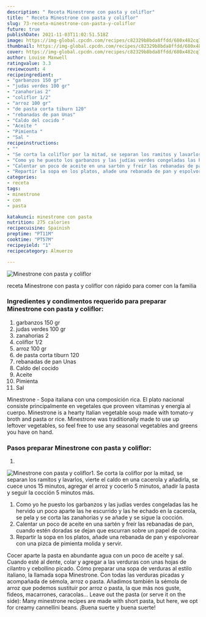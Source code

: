 ```yaml
---
description: " Receta Minestrone con pasta y coliflor"
title: " Receta Minestrone con pasta y coliflor"
slug: 73-receta-minestrone-con-pasta-y-coliflor
future: true
publishDate: 2021-11-03T11:02:51.518Z
image: https://img-global.cpcdn.com/recipes/c82329b8bda8ffdd/680x482cq70/minestrone-con-pasta-y-coliflor-foto-principal.jpg
thumbnail: https://img-global.cpcdn.com/recipes/c82329b8bda8ffdd/680x482cq70/minestrone-con-pasta-y-coliflor-foto-principal.jpg
cover: https://img-global.cpcdn.com/recipes/c82329b8bda8ffdd/680x482cq70/minestrone-con-pasta-y-coliflor-foto-principal.jpg
author: Louise Maxwell
ratingvalue: 3.3
reviewcount: 4
recipeingredient:
- "garbanzos 150 gr"
- "judas verdes 100 gr"
- "zanahorias 2"
- "coliflor 1/2"
- "arroz 100 gr"
- "de pasta corta tiburn 120"
- "rebanadas de pan Unas"
- "Caldo del cocido "
- "Aceite "
- "Pimienta "
- "Sal "
recipeinstructions:
- ""
- "Se corta la coliflor por la mitad, se separan los ramitos y lavarlos, vierte el caldo en una cacerola y añadirla, se cuece unos 15 minutos, agregar el arroz y cocerlo 5 minutos, añadir la pasta y seguir la cocción 5 minutos más."
- "Como yo he puesto los garbanzos y las judías verdes congeladas las he hervido un poco aparte las he escurrido y las he echado en la cacerola, se pela y se corta las zanahorias y se añade y se sigue la cocción."
- "Calentar un poco de aceite en una sartén y freír las rebanadas de pan, cuando estén doradas se dejan que escurran sobre un papel de cocina."
- "Repartir la sopa en los platos, añade una rebanada de pan y espolvorear con una pizca de pimienta molida y servir."
categories:
- receta
tags:
- minestrone
- con
- pasta

katakunci: minestrone con pasta 
nutrition: 275 calories
recipecuisine: Spainish
preptime: "PT11M"
cooktime: "PT57M"
recipeyield: "1"
recipecategory: Almuerzo

---
```



![Minestrone con pasta y coliflor](https://img-global.cpcdn.com/recipes/c82329b8bda8ffdd/680x482cq70/minestrone-con-pasta-y-coliflor-foto-principal.jpg)

receta Minestrone con pasta y coliflor con rápido para comer con la familia

<!--inarticleads1-->

### Ingredientes y condimentos requerido para preparar Minestrone con pasta y coliflor:

1. garbanzos 150 gr
1. judas verdes 100 gr
1. zanahorias 2
1. coliflor 1/2
1. arroz 100 gr
1. de pasta corta tiburn 120
1. rebanadas de pan Unas
1. Caldo del cocido 
1. Aceite 
1. Pimienta 
1. Sal 

Minestrone - Sopa italiana con una composición rica. El plato nacional consiste principalmente en vegetales que proveen vitaminas y energía al cuerpo. Minestrone is a hearty Italian vegetable soup made with tomato-y broth and pasta or rice. Minestrone was traditionally made to use up leftover vegetables, so feel free to use any seasonal vegetables and greens you have on hand. 

<!--inarticleads2-->

### Pasos preparar Minestrone con pasta y coliflor:

1. 
<img src="https://img-global.cpcdn.com/steps/44da0cb8d5e0cd51/160x128cq70/foto-del-paso-1-de-la-receta-minestrone-con-pasta-y-coliflor.jpg" alt="Minestrone con pasta y coliflor">1. Se corta la coliflor por la mitad, se separan los ramitos y lavarlos, vierte el caldo en una cacerola y añadirla, se cuece unos 15 minutos, agregar el arroz y cocerlo 5 minutos, añadir la pasta y seguir la cocción 5 minutos más.
1. Como yo he puesto los garbanzos y las judías verdes congeladas las he hervido un poco aparte las he escurrido y las he echado en la cacerola, se pela y se corta las zanahorias y se añade y se sigue la cocción.
1. Calentar un poco de aceite en una sartén y freír las rebanadas de pan, cuando estén doradas se dejan que escurran sobre un papel de cocina.
1. Repartir la sopa en los platos, añade una rebanada de pan y espolvorear con una pizca de pimienta molida y servir.


Cocer aparte la pasta en abundante agua con un poco de aceite y sal. Cuando esté al dente, colar y agregar a las verduras con unas hojas de cilantro y cebollino picado. Cómo preparar una sopa de verduras al estilo italiano, la llamada sopa Minestrone. Con todas las verduras picadas y acompañada de sémola, arroz o pasta. Añadimos también la sémola de arroz que podemos sustituir por arroz o pasta, la que más nos guste, fideos, macarrones, caracolas… Leave out the pasta (or serve it on the side): Many minestrone recipes are made with short pasta, but here, we opt for creamy cannellini beans. 
¡Buena suerte y buena suerte!

